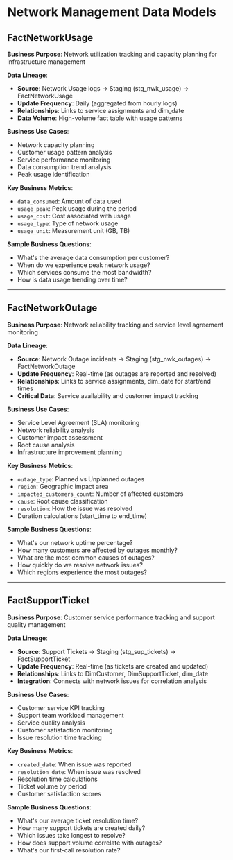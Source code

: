 # Network Management Data Models

## FactNetworkUsage
**Business Purpose**: Network utilization tracking and capacity planning for infrastructure management

**Data Lineage**: 
- **Source**: Network Usage logs → Staging (stg_nwk_usage) → FactNetworkUsage
- **Update Frequency**: Daily (aggregated from hourly logs)
- **Relationships**: Links to service assignments and dim_date
- **Data Volume**: High-volume fact table with usage patterns

**Business Use Cases**:
- Network capacity planning
- Customer usage pattern analysis
- Service performance monitoring
- Data consumption trend analysis
- Peak usage identification

**Key Business Metrics**:
- `data_consumed`: Amount of data used
- `usage_peak`: Peak usage during the period
- `usage_cost`: Cost associated with usage
- `usage_type`: Type of network usage
- `usage_unit`: Measurement unit (GB, TB)

**Sample Business Questions**:
- What's the average data consumption per customer?
- When do we experience peak network usage?
- Which services consume the most bandwidth?
- How is data usage trending over time?

---

## FactNetworkOutage
**Business Purpose**: Network reliability tracking and service level agreement monitoring

**Data Lineage**: 
- **Source**: Network Outage incidents → Staging (stg_nwk_outages) → FactNetworkOutage
- **Update Frequency**: Real-time (as outages are reported and resolved)
- **Relationships**: Links to service assignments, dim_date for start/end times
- **Critical Data**: Service availability and customer impact tracking

**Business Use Cases**:
- Service Level Agreement (SLA) monitoring
- Network reliability analysis
- Customer impact assessment
- Root cause analysis
- Infrastructure improvement planning

**Key Business Metrics**:
- `outage_type`: Planned vs Unplanned outages
- `region`: Geographic impact area
- `impacted_customers_count`: Number of affected customers
- `cause`: Root cause classification
- `resolution`: How the issue was resolved
- Duration calculations (start_time to end_time)

**Sample Business Questions**:
- What's our network uptime percentage?
- How many customers are affected by outages monthly?
- What are the most common causes of outages?
- How quickly do we resolve network issues?
- Which regions experience the most outages?

---

## FactSupportTicket
**Business Purpose**: Customer service performance tracking and support quality management

**Data Lineage**: 
- **Source**: Support Tickets → Staging (stg_sup_tickets) → FactSupportTicket
- **Update Frequency**: Real-time (as tickets are created and updated)
- **Relationships**: Links to DimCustomer, DimSupportTicket, dim_date
- **Integration**: Connects with network issues for correlation analysis

**Business Use Cases**:
- Customer service KPI tracking
- Support team workload management
- Service quality analysis
- Customer satisfaction monitoring
- Issue resolution time tracking

**Key Business Metrics**:
- `created_date`: When issue was reported
- `resolution_date`: When issue was resolved
- Resolution time calculations
- Ticket volume by period
- Customer satisfaction scores

**Sample Business Questions**:
- What's our average ticket resolution time?
- How many support tickets are created daily?
- Which issues take longest to resolve?
- How does support volume correlate with outages?
- What's our first-call resolution rate?
